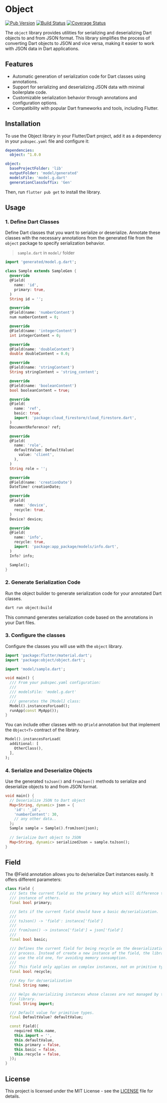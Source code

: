# Object

[![Pub Version](https://img.shields.io/pub/v/object.svg)](https://pub.dev/packages/object)
[![Build Status](https://travis-ci.org/landamessenger/object.svg?branch=master)](https://travis-ci.org/landamessenger/object)
[![Coverage Status](https://coveralls.io/repos/github/landamessenger/object/badge.svg?branch=master)](https://coveralls.io/github/landamessenger/object?branch=master)

The `object` library provides utilities for serializing and deserializing Dart objects to and from JSON format. This library simplifies the process of converting Dart objects to JSON and vice versa, making it easier to work with JSON data in Dart applications.

## Features

- Automatic generation of serialization code for Dart classes using annotations.
- Support for serializing and deserializing JSON data with minimal boilerplate code.
- Customizable serialization behavior through annotations and configuration options.
- Compatibility with popular Dart frameworks and tools, including Flutter.

## Installation

To use the Object library in your Flutter/Dart project, add it as a dependency in your `pubspec.yaml` file and configure it:

```yaml
dependencies:
  object: ^1.0.0

object:
  baseProjectFolder: 'lib'
  outputFolder: 'model/generated'
  modelsFile: 'model.g.dart'
  generationClassSuffix: 'Gen'
```

Then, run `flutter pub get` to install the library.

## Usage

### 1. Define Dart Classes

Define Dart classes that you want to serialize or deserialize. Annotate these classes with the necessary annotations from the generated file from the `object` package to specify serialization behavior.

> `sample.dart` in `model/` folder

```dart
import 'generated/model.g.dart';

class Sample extends SampleGen {
  @override
  @Field(
    name: 'id',
    primary: true,
  )
  String id = '';

  @override
  @Field(name: 'numberContent')
  num numberContent = 0;

  @override
  @Field(name: 'integerContent')
  int integerContent = 0;

  @override
  @Field(name: 'doubleContent')
  double doubleContent = 0.0;

  @override
  @Field(name: 'stringContent')
  String stringContent = 'string_content';

  @override
  @Field(name: 'booleanContent')
  bool booleanContent = true;

  @override
  @Field(
    name: 'ref',
    basic: true,
    import: 'package:cloud_firestore/cloud_firestore.dart',
  )
  DocumentReference? ref;

  @override
  @Field(
    name: 'role',
    defaultValue: DefaultValue(
      value: 'client',
    ),
  )
  String role = '';

  @override
  @Field(name: 'creationDate')
  DateTime? creationDate;

  @override
  @Field(
    name: 'device',
    recycle: true,
  )
  Device? device;

  @override
  @Field(
    name: 'info',
    recycle: true,
    import: 'package:app_package/models/info.dart',
  )
  Info? info;

  Sample();
}
```

### 2. Generate Serialization Code

Run the object builder to generate serialization code for your annotated Dart classes.

```bash
dart run object:build
```

This command generates serialization code based on the annotations in your Dart files.

### 3. Configure the classes

Configure the classes you will use with the `object` library.

```dart
import 'package:flutter/material.dart';
import 'package:object/object.dart';

import 'model/sample.dart';

void main() {
  /// From your pubspec.yaml configuration:
  /// 
  /// modelsFile: 'model.g.dart'
  /// 
  /// generates the [Model] class:
  Model().instancesForLoad();
  runApp(const MyApp());
}
```

You can include other classes with no `@Field` annotation but that implement the `Object<T>` contract of the library.

```dart
Model().instancesForLoad(
  additional: [
    OtherClass(),
  ],
);
```

### 4. Serialize and Deserialize Objects

Use the generated `toJson()` and `fromJson()` methods to serialize and deserialize objects to and from JSON format.

```dart
void main() {
  // Deserialize JSON to Dart object
  Map<String, dynamic> json = {
    'id': '_id',
    'numberContent': 30,
    // any other data..
  };
  Sample sample = Sample().fromJson(json);
  
  // Serialize Dart object to JSON
  Map<String, dynamic> serializedJson = sample.toJson();
}
```

## Field

The @Field annotation allows you to de/serialize Dart instances easily. It offers different parameters:

```dart
class Field {
  /// Sets the current field as the primary key which will difference that
  /// instance of others.
  final bool primary;

  /// Sets if the current field should have a basic de/serialization.
  ///
  /// toJson() -> 'field': instance['field']
  ///
  /// fromJson() -> instance['field'] = json['field']
  ///
  final bool basic;

  /// Defines the current field for being recycle on the deserialization
  /// process. Instead of create a new instance of the field, the library will
  /// use the old one, for avoiding memory consumption.
  ///
  /// This field only applies on complex instances, not on primitive types.
  final bool recycle;

  /// Key for de/serialization
  final String name;

  /// Helps de/serializing instances whose classes are not managed by the
  /// library.
  final String import;

  /// Default value for primitive types.
  final DefaultValue? defaultValue;

  const Field({
    required this.name,
    this.import = '',
    this.defaultValue,
    this.primary = false,
    this.basic = false,
    this.recycle = false,
  });
}
```

## License

This project is licensed under the MIT License - see the [LICENSE](LICENSE) file for details.
